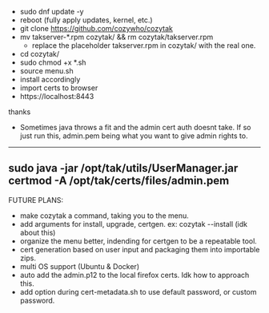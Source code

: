 - sudo dnf update -y
- reboot (fully apply updates, kernel, etc.)
- git clone https://github.com/cozywho/cozytak
- mv takserver-*.rpm cozytak/ && rm cozytak/takserver.rpm
  - replace the placeholder takserver.rpm in cozytak/ with the real one.
- cd cozytak/
- sudo chmod +x *.sh 
- source menu.sh
- install accordingly
- import certs to browser
- https://localhost:8443

thanks

- Sometimes java throws a fit and the admin cert auth doesnt take. If so just run this, admin.pem being what you want to give admin rights to. 
---------------------------------------------------------------------------------------
sudo java -jar /opt/tak/utils/UserManager.jar certmod -A /opt/tak/certs/files/admin.pem
---------------------------------------------------------------------------------------

FUTURE PLANS:
- make cozytak a command, taking you to the menu.
- add arguments for install, upgrade, certgen. ex: cozytak --install (idk about this)
- organize the menu better, indending for certgen to be a repeatable tool.
- cert generation based on user input and packaging them into importable zips.
- multi OS support (Ubuntu & Docker)
- auto add the admin.p12 to the local firefox certs. Idk how to approach this.
- add option during cert-metadata.sh to use default password, or custom password.
